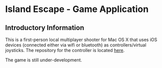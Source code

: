 # Island Escape - Game Application

## Introductory Information
This is a first-person local multiplayer shooter for Mac OS X that uses iOS devices (connected either via wifi or bluetooth) as controllers/virtual joysticks. The repository for the controller is located [here](https://github.com/egirsova/gameController "Game Controller Repository").

The game is still under-development.
